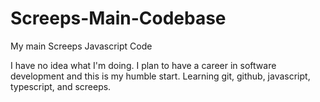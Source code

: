 # Screeps-Main-Codebase
My main Screeps Javascript Code

I have no idea what I'm doing. I plan to have a career in software development and this is my humble start.
Learning git, github, javascript, typescript, and screeps.
